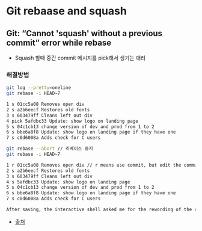 # Git rebaase and squash

## Git: “Cannot 'squash' without a previous commit” error while rebase

* Squash 할때 중간 commit 메시지를 pick해서 생기는 애러

### 해결방법

```bash
git log --pretty=oneline
git rebase -i HEAD~7

1 s 01cc5a08 Removes open div
2 s a2b6eecf Restores old fonts
3 s 603479ff Cleans left out div
4 pick 5afdbc33 Update: show logo on landing page
5 s 04c1cb13 change version of dev and prod from 1 to 2
6 s bbe6a8f8 Update: show logo on landing page if they have one
7 s c0d6008a Adds check for C users

git rebase --abort // 리베이스 중지
git rebase -i HEAD~7

1 r 01cc5a08 Removes open div // r means use commit, but edit the commit message
2 s a2b6eecf Restores old fonts
3 s 603479ff Cleans left out div
4 s 5afdbc33 Update: show logo on landing page
5 s 04c1cb13 change version of dev and prod from 1 to 2
6 s bbe6a8f8 Update: show logo on landing page if they have one
7 s c0d6008a Adds check for C users

After saving, the interactive shell asked me for the rewording of the chosen commit.
```

* [출처](https://stackoverflow.com/questions/39595034/git-cannot-squash-without-a-previous-commit-error-while-rebase/42796983#42796983)
